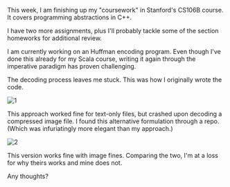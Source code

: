 This week, I am finishing up my "coursework" in Stanford's CS106B course. It covers programming abstractions in C++.

I have two more assignments, plus I'll probably tackle some of the section homeworks for additional review.

I am currently working on an Huffman encoding program. Even though I've done this already for my Scala course, writing it again through the imperative paradigm has proven challenging.

The decoding process leaves me stuck. This was how I originally wrote the code.

![1](https://lh6.googleusercontent.com/-JLIumm6qENY/U3Egu8sVwsI/AAAAAAAAAu0/SO1hMZ4Dyxs/326481ffb54777d51d2a5cf9e670a0ec-2014-05-12-20-27.png)

This approach worked fine for text-only files, but crashed upon decoding a compressed image file. I found this alternative formulation through a repo. (Which was infuriatingly more elegant than my approach.)

![2](https://lh5.googleusercontent.com/-IGnwtEhuQ5M/U3Egvq6pLrI/AAAAAAAAAu8/dyffZ3dvZdI/15a61cdf018cfe5158c29ad8828c0c8e-2014-05-12-20-27.png)

This version works fine with image fines. Comparing the two, I'm at a loss for why theirs works and mine does not.

Any thoughts?